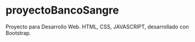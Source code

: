 # proyectoBancoSangre
Proyecto para Desarrollo Web. HTML, CSS, JAVASCRIPT, desarrollado con Bootstrap.
